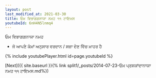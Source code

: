 ```yaml
---
layout: post
last_modified_at: 2021-03-30
title: ਓਮ ਵਿਭਾਗਗਨਾਯਾ ਨਮਹ ੧੧ ਟਾਇਮਸ
youtubeId: 6nH4N5lnmq4
---
```

 
 
 ਓਮ ਵਿਭਾਗਗਨਾਯਾ ਨਮਹ  
 
 -  ਜੋ ਆਪਣੇ ਕੰਮਾਂ ਅਨੁਸਾਰ ਵਰਦਾਨ / ਸਜ਼ਾ ਦੇਣ ਵਿੱਚ ਮਾਹਰ ਹੈ 
 
  
 
  
 
 
 
 
 
 


{% include youtubePlayer.html id=page.youtubeId %}
 
[Next]({{ site.baseurl }}{% link  split1/_posts/2014-07-23-ਓਮ ਪ੍ਰਸਕਾਂਦਾਨਾਯਾ ਨਮਹ ੧੧ ਟਾਇਮਸ.md%})
 
